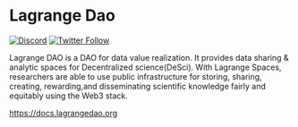# Lagrange Dao 
[![Discord](https://img.shields.io/discord/770382203782692945?label=Discord&logo=Discord)](https://discord.gg/vCHEFpncMu)
[![Twitter Follow](https://img.shields.io/twitter/follow/lagrangedao)](https://twitter.com/lagrangedao)

Lagrange DAO is a DAO for data value realization. It provides data sharing & analytic spaces for Decentralized science(DeSci). With Lagrange Spaces, researchers are able to use public infrastructure for storing, sharing, creating,
rewarding,and disseminating scientific knowledge fairly and equitably using the Web3 stack.

https://docs.lagrangedao.org
